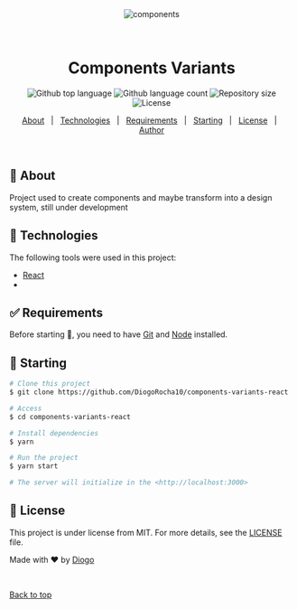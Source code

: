 <div align="center" id="top"> 
  <img src="./.github/app.gif" alt="components" />

&#xa0;

  <!-- <a href="https://mvpstacknextjs.netlify.app">Demo</a> -->
</div>

<h1 align="center">Components Variants</h1>

<p align="center">
  <img alt="Github top language" src="https://img.shields.io/github/languages/top/DiogoRocha10/components-variants-react?color=56BEB8">

  <img alt="Github language count" src="https://img.shields.io/github/languages/count/DiogoRocha10/components-variants-react?color=56BEB8">

  <img alt="Repository size" src="https://img.shields.io/github/repo-size/DiogoRocha10/components-variants-react?color=56BEB8">

  <img alt="License" src="https://img.shields.io/github/license/DiogoRocha10/components-variants-react?color=56BEB8">

  <!-- <img alt="Github issues" src="https://img.shields.io/github/issues/{{YOUR_GITHUB_USERNAME}}/components-variants-react?color=56BEB8" /> -->

  <!-- <img alt="Github forks" src="https://img.shields.io/github/forks/{{YOUR_GITHUB_USERNAME}}/components-variants-react?color=56BEB8" /> -->

  <!-- <img alt="Github stars" src="https://img.shields.io/github/stars/{{YOUR_GITHUB_USERNAME}}/components-variants-react?color=56BEB8" /> -->
</p>

<!-- Status -->

<!-- <h4 align="center">
	🚧  Mvp Stack Next Js 🚀 Under construction...  🚧
</h4>

<hr> -->

<p align="center">
  <a href="#dart-about">About</a> &#xa0; | &#xa0; 
  <a href="#rocket-technologies">Technologies</a> &#xa0; | &#xa0;
  <a href="#white_check_mark-requirements">Requirements</a> &#xa0; | &#xa0;
  <a href="#checkered_flag-starting">Starting</a> &#xa0; | &#xa0;
  <a href="#memo-license">License</a> &#xa0; | &#xa0;
  <a href="https://github.com/{{YOUR_GITHUB_USERNAME}}" target="_blank">Author</a>
</p>

<br>

## :dart: About

Project used to create components and maybe transform into a design system, still under development

## :rocket: Technologies

The following tools were used in this project:

- [React](https://pt-br.reactjs.org/)
-

## :white_check_mark: Requirements

Before starting :checkered_flag:, you need to have [Git](https://git-scm.com) and [Node](https://nodejs.org/en/) installed.

## :checkered_flag: Starting

```bash
# Clone this project
$ git clone https://github.com/DiogoRocha10/components-variants-react

# Access
$ cd components-variants-react

# Install dependencies
$ yarn

# Run the project
$ yarn start

# The server will initialize in the <http://localhost:3000>
```

## :memo: License

This project is under license from MIT. For more details, see the [LICENSE](LICENSE.md) file.

Made with :heart: by <a href="https://github.com/DiogoRocha10" target="_blank">Diogo</a>

&#xa0;

<a href="#top">Back to top</a>

